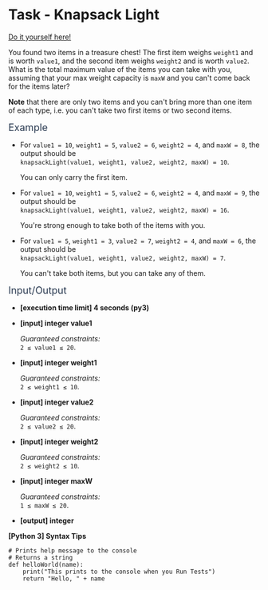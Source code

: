 # Task - Knapsack Light

[Do it yourself here!](https://app.codesignal.com/arcade/code-arcade/at-the-crossroads/r9azLYp2BDZPyzaG2)

<p>You found two items in a treasure chest! The first item weighs <code>weight1</code> and is worth <code>value1</code>, and the second item weighs <code>weight2</code> and is worth <code>value2</code>. What is the total maximum value of the items you can take with you, assuming that your max weight capacity is <code>maxW</code> and you can't come back for the items later?</p>
<p><strong>Note</strong> that there are only two items and you can't bring more than one item of each type, i.e. you can't take two first items or two second items.</p>
<p><span class="markdown--header" style="color:#2b3b52;font-size:1.4em">Example</span></p>
<ul>
<li>
<p>For <code>value1 = 10</code>, <code>weight1 = 5</code>, <code>value2 = 6</code>, <code>weight2 = 4</code>, and <code>maxW = 8</code>, the output should be<br>
<code>knapsackLight(value1, weight1, value2, weight2, maxW) = 10</code>.</p>
<p>You can only carry the first item.</p>
</li>
<li>
<p>For <code>value1 = 10</code>, <code>weight1 = 5</code>, <code>value2 = 6</code>, <code>weight2 = 4</code>, and <code>maxW = 9</code>, the output should be<br>
<code>knapsackLight(value1, weight1, value2, weight2, maxW) = 16</code>.</p>
<p>You're strong enough to take both of the items with you.</p>
</li>
<li>
<p>For <code>value1 = 5</code>, <code>weight1 = 3</code>, <code>value2 = 7</code>, <code>weight2 = 4</code>, and <code>maxW = 6</code>, the output should be<br>
<code>knapsackLight(value1, weight1, value2, weight2, maxW) = 7</code>.</p>
<p>You can't take both items, but you can take any of them.</p>
</li>
</ul>
<p><span class="markdown--header" style="color:#2b3b52;font-size:1.4em">Input/Output</span></p>
<ul>
<li>
<p><strong>[execution time limit] 4 seconds (py3)</strong></p>
</li>
<li>
<p><strong>[input] integer value1</strong></p>
<p><em>Guaranteed constraints:</em><br>
<code>2 ≤ value1 ≤ 20</code>.</p>
</li>
<li>
<p><strong>[input] integer weight1</strong></p>
<p><em>Guaranteed constraints:</em><br>
<code>2 ≤ weight1 ≤ 10</code>.</p>
</li>
<li>
<p><strong>[input] integer value2</strong></p>
<p><em>Guaranteed constraints:</em><br>
<code>2 ≤ value2 ≤ 20</code>.</p>
</li>
<li>
<p><strong>[input] integer weight2</strong></p>
<p><em>Guaranteed constraints:</em><br>
<code>2 ≤ weight2 ≤ 10</code>.</p>
</li>
<li>
<p><strong>[input] integer maxW</strong></p>
<p><em>Guaranteed constraints:</em><br>
<code>1 ≤ maxW ≤ 20</code>.</p>
</li>
<li>
<p><strong>[output] integer</strong></p>
</li>
</ul>
<p><strong>[Python 3] Syntax Tips</strong></p>
<pre><code class="language-python"><span class="hljs-comment"># Prints help message to the console</span>
<span class="hljs-comment"># Returns a string</span>
<span class="hljs-keyword">def</span> <span class="hljs-title function_">helloWorld</span>(<span class="hljs-params">name</span>):
    <span class="hljs-built_in">print</span>(<span class="hljs-string">"This prints to the console when you Run Tests"</span>)
    <span class="hljs-keyword">return</span> <span class="hljs-string">"Hello, "</span> + name

</code></pre>
